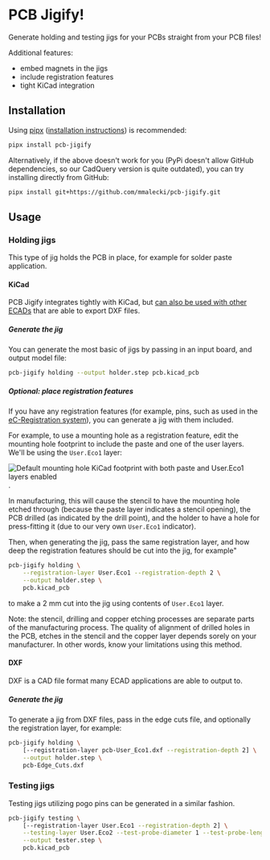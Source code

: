 # PCB Jigify!
Generate holding and testing jigs for your PCBs straight from your PCB files!

Additional features:
* embed magnets in the jigs
* include registration features
* tight KiCad integration

## Installation

Using [pipx](https://pipx.pypa.io/stable/) ([installation instructions](https://pipx.pypa.io/stable/installation/)) is
recommended:

```sh
pipx install pcb-jigify
```

Alternatively, if the above doesn't work for you (PyPi doesn't allow GitHub dependencies,
so our CadQuery version is quite outdated), you can try installing directly from GitHub:

```sh
pipx install git+https://github.com/mmalecki/pcb-jigify.git
```

## Usage

### Holding jigs
This type of jig holds the PCB in place, for example for solder paste application.

#### KiCad
PCB Jigify integrates tightly with KiCad, but [can also be used with other ECADs](#dxf) that
are able to export DXF files.

##### Generate the jig
You can generate the most basic of jigs by passing in an input board, and output model file:

```sh
pcb-jigify holding --output holder.step pcb.kicad_pcb
```

##### Optional: place registration features
If you have any registration features (for example, pins, such as used in the [eC-Registration system](https://www.eurocircuits.com/ec-registration-system/)), you can generate a jig with them included.

For example, to use a mounting hole as a registration feature, edit the mounting hole footprint to include the paste and one of the user layers. We'll be using the `User.Eco1` layer:

![Default mounting hole KiCad footprint with both paste and `User.Eco1` layers enabled](./docs/registration-feature.png).

In manufacturing, this will cause the stencil to have the mounting hole etched through (because the paste layer indicates a stencil opening), the PCB drilled (as indicated by the drill point), and the holder to have a hole for press-fitting it (due to our very own `User.Eco1` indicator).

Then, when generating the jig, pass the same registration layer, and how
deep the registration features should be cut into the jig, for example"

```sh
pcb-jigify holding \
    --registration-layer User.Eco1 --registration-depth 2 \
    --output holder.step \
    pcb.kicad_pcb
```

to make a 2 mm cut into the jig using contents of `User.Eco1` layer.

Note: the stencil, drilling and copper etching processes are separate parts of the manufacturing process. The quality of alignment of drilled holes in the PCB, etches in the stencil and the copper layer depends sorely on your manufacturer. In other words, know your limitations using this method.

#### DXF
DXF is a CAD file format many ECAD applications are able to output to.

##### Generate the jig

To generate a jig from DXF files, pass in the edge cuts file, and optionally the registration layer, for example:

```sh
pcb-jigify holding \
    [--registration-layer pcb-User_Eco1.dxf --registration-depth 2] \
    --output holder.step \
    pcb-Edge_Cuts.dxf
```

### Testing jigs
Testing jigs utilizing pogo pins can be generated in a similar fashion.

```sh
pcb-jigify testing \
    [--registration-layer User.Eco1 --registration-depth 2] \
    --testing-layer User.Eco2 --test-probe-diameter 1 --test-probe-length 1 \
    --output tester.step \
    pcb.kicad_pcb
```
